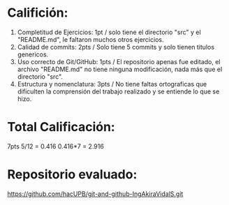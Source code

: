 # Califición:

1. Completitud de Ejercicios: 1pt / solo tiene el directorio "src" y el "README.md", le faltaron muchos otros ejercicios.
2. Calidad de commits: 2pts / Solo tiene 5 commits y solo tienen titulos genericos.
3. Uso correcto de Git/GitHub: 1pts / El repositorio apenas fue editado, el archivo "README.md" no tiene ninguna modificación, nada más que el directorio "src".
4. Estructura y nomenclatura: 3pts / No tiene faltas ortograficas que dificulten la comprensión del trabajo realizado y se entiende lo que se hizo.

# Total Calificación: 

7pts 
5/12 = 0.416
0.416*7 = 2.916

# Repositorio evaluado: 
https://github.com/hacUPB/git-and-github-IngAkiraVidalS.git

